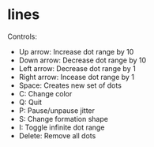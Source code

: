 # lines

Controls:
- Up arrow: Increase dot range by 10
- Down arrow: Decrease dot range by 10
- Left arrow: Decrease dot range by 1
- Right arrow: Incease dot range by 1
- Space: Creates new set of dots
- C: Change color
- Q: Quit
- P: Pause/unpause jitter
- S: Change formation shape
- I: Toggle infinite dot range
- Delete: Remove all dots